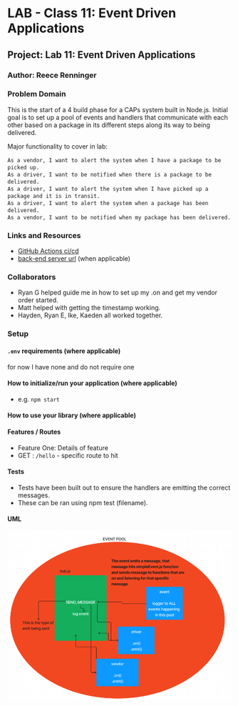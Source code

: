 # LAB - Class 11: Event Driven Applications

## Project: Lab 11: Event Driven Applications

### Author: Reece Renninger

### Problem Domain  

This is the start of a 4 build phase for a CAPs system built in Node.js.  Initial goal is to set up a pool of events and handlers that communicate with each other based on a package in its different steps along its way to being delivered.

Major functionality to cover in lab:

    As a vendor, I want to alert the system when I have a package to be picked up.
    As a driver, I want to be notified when there is a package to be delivered.
    As a driver, I want to alert the system when I have picked up a package and it is in transit.
    As a driver, I want to alert the system when a package has been delivered.
    As a vendor, I want to be notified when my package has been delivered.

### Links and Resources

- [GitHub Actions ci/cd](https://github.com/ReeceRenninger/caps/actions/new) 
- [back-end server url](http://xyz.com) (when applicable)

### Collaborators

- Ryan G helped guide me in how to set up my .on and get my vendor order started.
- Matt helped with getting the timestamp working.
- Hayden, Ryan E, Ike, Kaeden all worked together.

### Setup

#### `.env` requirements (where applicable)

for now I have none and do not require one


#### How to initialize/run your application (where applicable)

- e.g. `npm start`

#### How to use your library (where applicable)

#### Features / Routes

- Feature One: Details of feature
- GET : `/hello` - specific route to hit

#### Tests

- Tests have been built out to ensure the handlers are emitting the correct messages.
- These can be ran using npm test (filename).

#### UML

![Alt text](assets/Lab11UML.png)